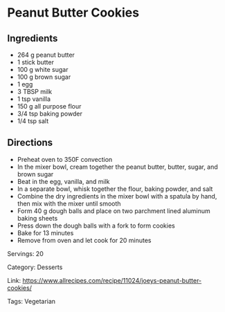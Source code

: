 # Peanut Butter Cookies

## Ingredients
- 264 g peanut butter
- 1 stick butter
- 100 g white sugar
- 100 g brown sugar
- 1 egg
- 3 TBSP milk
- 1 tsp vanilla
- 150 g all purpose flour
- 3/4 tsp baking powder
- 1/4 tsp salt

## Directions
- Preheat oven to 350F convection
- In the mixer bowl, cream together the peanut butter, butter, sugar, and brown sugar
- Beat in the egg, vanilla, and milk
- In a separate bowl, whisk together the flour, baking powder, and salt
- Combine the dry ingredients in the mixer bowl with a spatula by hand, then mix with the mixer until smooth
- Form 40 g dough balls and place on two parchment lined aluminum baking sheets
- Press down the dough balls with a fork to form cookies
- Bake for 13 minutes
- Remove from oven and let cook for 20 minutes

Servings: 20

Category: Desserts

Link: https://www.allrecipes.com/recipe/11024/joeys-peanut-butter-cookies/

Tags: Vegetarian
